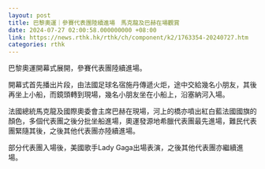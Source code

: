 ```yaml
---
layout: post
title: 巴黎奧運｜參賽代表團陸續進場　馬克龍及巴赫在場觀賞
date: 2024-07-27 02:00:58.000000000 +08:00
link: https://news.rthk.hk/rthk/ch/component/k2/1763354-20240727.htm
categories: rthk
---
```


巴黎奧運開幕式展開，參賽代表團陸續進場。

開幕式首先播出片段，由法國足球名宿施丹傳遞火炬，途中交給幾名小朋友，其後再坐上小船，而鏡頭轉到現場，幾名小朋友坐在小船上，沿塞納河入場。

法國總統馬克龍及國際奧委會主席巴赫在現場，河上的橋亦噴出紅白藍法國國旗的顏色，多個代表團之後分批坐船進場，奧運發源地希臘代表團最先進場，難民代表團緊隨其後，之後其他代表團亦陸續進場。

部分代表團入場後，美國歌手Lady Gaga出場表演，之後其他代表團亦繼續進場。
